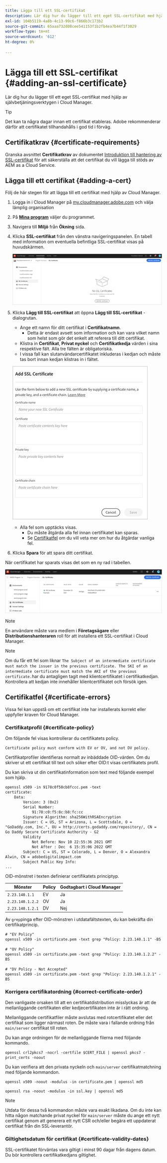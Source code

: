 ```yaml
---
title: Lägga till ett SSL-certifikat
description: Lär dig hur du lägger till ett eget SSL-certifikat med hjälp av självbetjäningsverktygen i Cloud Manager.
exl-id: 104b5119-4a8b-4c13-99c6-f866b3c173b2
source-git-commit: 65aaa732d08cee541153f1b2fb4ea7b44f1f3029
workflow-type: tm+mt
source-wordcount: '612'
ht-degree: 0%

---
```


# Lägga till ett SSL-certifikat {#adding-an-ssl-certificate}

Lär dig hur du lägger till ett eget SSL-certifikat med hjälp av självbetjäningsverktygen i Cloud Manager.

>[!TIP]
>
>Det kan ta några dagar innan ett certifikat etableras. Adobe rekommenderar därför att certifikatet tillhandahålls i god tid i förväg.

## Certifikatkrav {#certificate-requirements}

Granska avsnittet **Certifikatkrav** av dokumentet [Introduktion till hantering av SSL-certifikat](/help/implementing/cloud-manager/managing-ssl-certifications/introduction.md#requirements) för att säkerställa att det certifikat du vill lägga till stöds av AEM as a Cloud Service.

## Lägga till ett certifikat {#adding-a-cert}

Följ de här stegen för att lägga till ett certifikat med hjälp av Cloud Manager.

1. Logga in i Cloud Manager på [my.cloudmanager.adobe.com](https://my.cloudmanager.adobe.com/) och välja lämplig organisation

1. På **[Mina program](/help/implementing/cloud-manager/getting-access-to-aem-in-cloud/editing-programs.md#my-programs)** väljer du programmet.

1. Navigera till **Miljö** från **Ökning** sida.

1. Klicka **SSL-certifikat** från den vänstra navigeringspanelen. En tabell med information om eventuella befintliga SSL-certifikat visas på huvudskärmen.

   ![Lägga till ett SSL-certifikat](/help/implementing/cloud-manager/assets/ssl/ssl-cert-1.png)

1. Klicka **Lägg till SSL-certifikat** att öppna **Lägg till SSL-certifikat** -dialogrutan.

   * Ange ett namn för ditt certifikat i **Certifikatnamn**.
      * Detta är endast avsett som information och kan vara vilket namn som helst som gör det enkelt att referera till ditt certifikat.
   * Klistra in **Certifikat**, **Privat nyckel** och **Certifikatkedja** värden i sina respektive fält. Alla tre fälten är obligatoriska.
   * I vissa fall kan slutanvändarcertifikatet inkluderas i kedjan och måste tas bort innan kedjan klistras in i fältet.

   ![Dialogrutan Lägg till SSL-certifikat](/help/implementing/cloud-manager/assets/ssl/ssl-cert-02.png)

   * Alla fel som upptäcks visas.
      * Du måste åtgärda alla fel innan certifikatet kan sparas.
      * Se [Certifikatfel](#certificate-errors) om du vill veta mer om hur du åtgärdar vanliga fel.

1. Klicka **Spara** för att spara ditt certifikat.

När certifikatet har sparats visas det som en ny rad i tabellen.

![Sparat SSL-certifikat](/help/implementing/cloud-manager/assets/ssl/ssl-cert-3.png)

>[!NOTE]
>
>En användare måste vara medlem i **Företagsägare** eller **Distributionshanteraren** roll för att installera ett SSL-certifikat i Cloud Manager.

>[!NOTE]
>
>Om du får ett fel som liknar `The Subject of an intermediate certificate must match the issuer in the previous certificate. The SKI of an intermediate certificate must match the AKI of the previous certificate.`har du antagligen tagit med klientcertifikatet i certifikatkedjan. Kontrollera att kedjan inte innehåller klientcertifikatet och försök igen.

## Certifikatfel {#certificate-errors}

Vissa fel kan uppstå om ett certifikat inte har installerats korrekt eller uppfyller kraven för Cloud Manager.

### Certifikatprofil {#certificate-policy}

Om följande fel visas kontrollerar du certifikatets policy.

```text
Certificate policy must conform with EV or OV, and not DV policy.
```

Certifikatprofiler identifieras normalt av inbäddade OID-värden. Om du skriver ut ett certifikat till text och söker efter OID:t visas certifikatets profil.

Du kan skriva ut din certifikatinformation som text med följande exempel som hjälp.

```text
openssl x509 -in 9178c0f58cb8fccc.pem -text
certificate:
    Data:
        Version: 3 (0x2)
        Serial Number:
            91:78:c0:f5:8c:b8:fc:cc
        Signature Algorithm: sha256WithRSAEncryption
        Issuer: C = US, ST = Arizona, L = Scottsdale, O = "GoDaddy.com, Inc.", OU = http://certs.godaddy.com/repository/, CN = Go Daddy Secure Certificate Authority - G2
        Validity
            Not Before: Nov 10 22:55:36 2021 GMT
            Not After : Dec  6 15:35:06 2022 GMT
        Subject: C = US, ST = Colorado, L = Denver, O = Alexandra Alwin, CN = adobedigitalimpact.com
        Subject Public Key Info:
...
```

OID-mönstret i texten definierar certifikatets principtyp.

| Mönster | Policy | Godtagbart i Cloud Manager |
|---|---|---|
| `2.23.140.1.1` | EV | Ja |
| `2.23.140.1.2.2` | OV | Ja |
| `2.23.140.1.2.1` | DV | Nej |

Av `grep`pinga efter OID-mönstren i utdatafältstexten, du kan bekräfta din certifikatprincip.

```shell
# "EV Policy"
openssl x509 -in certificate.pem -text grep "Policy: 2.23.140.1.1" -B5

# "OV Policy"
openssl x509 -in certificate.pem -text grep "Policy: 2.23.140.1.2.2" -B5

# "DV Policy - Not Accepted"
openssl x509 -in certificate.pem -text grep "Policy: 2.23.140.1.2.1" -B5
```

### Korrigera certifikatordning {#correct-certificate-order}

Den vanligaste orsaken till att en certifikatdistribution misslyckas är att de mellanliggande certifikaten eller kedjecertifikaten inte är i rätt ordning.

Mellanliggande certifikatfiler måste avslutas med rotcertifikatet eller det certifikat som ligger närmast roten. De måste vara i fallande ordning från `main/server` certifikat till roten.

Du kan ange ordningen för de mellanliggande filerna med följande kommando.

```shell
openssl crl2pkcs7 -nocrl -certfile $CERT_FILE | openssl pkcs7 -print_certs -noout
```

Du kan verifiera att den privata nyckeln och `main/server` certifikatmatchning med följande kommandon.

```shell
openssl x509 -noout -modulus -in certificate.pem | openssl md5
```

```shell
openssl rsa -noout -modulus -in ssl.key | openssl md5
```

>[!NOTE]
>
>Utdata för dessa två kommandon måste vara exakt likadana. Om du inte kan hitta någon matchande privat nyckel för `main/server` måste du ange ett nytt certifikat genom att generera ett nytt CSR och/eller begära ett uppdaterat certifikat från din SSL-leverantör.

### Giltighetsdatum för certifikat {#certificate-validity-dates}

SSL-certifikatet förväntas vara giltigt i minst 90 dagar från dagens datum. Du bör kontrollera certifikatkedjans giltighet.
